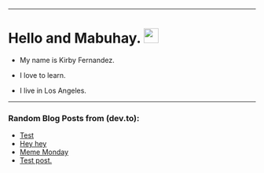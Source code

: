 
<img src="https://komarev.com/ghpvc/?username=kirbygit&style=flat-square&color=blue" alt=""/>

---
<h1>
  Hello and Mabuhay.
  <img src="https://media.giphy.com/media/hvRJCLFzcasrR4ia7z/giphy.gif" width="30px"/>
</h1>

- My name is Kirby Fernandez.

- I love to learn.

- I live in Los Angeles.

---

### Random Blog Posts from (dev.to):
<!-- BLOG-POST-LIST:START -->
- [Test](https://dev.to/ben/test-5d29)
- [Hey hey](https://dev.to/ben/hey-hey-3p82)
- [Meme Monday](https://dev.to/ben/meme-monday-2hf)
- [Test post.](https://dev.to/ben/test-post-1n21)
<!-- BLOG-POST-LIST:END -->
